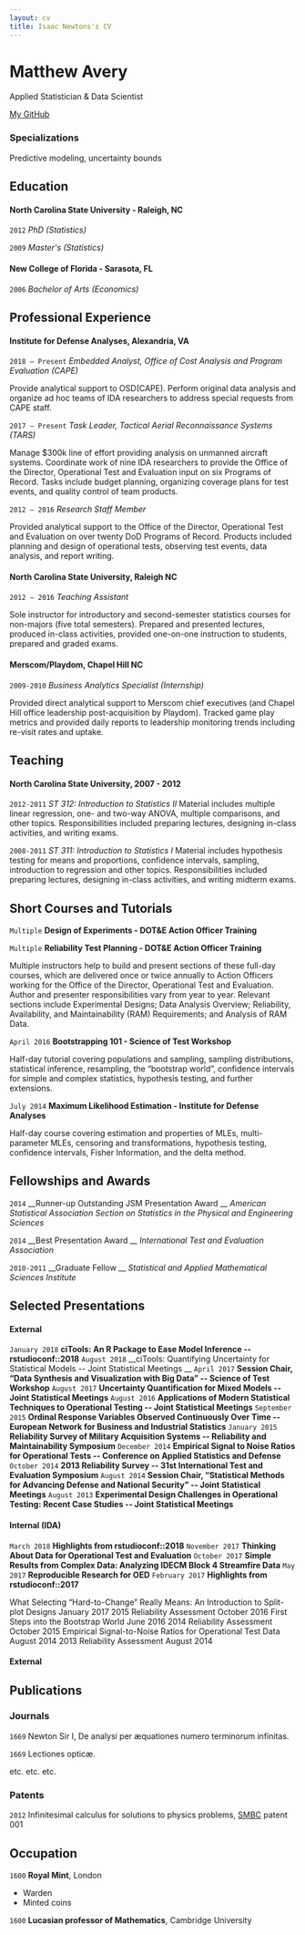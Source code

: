 ```yaml
---
layout: cv
title: Isaac Newtons's CV
---
```

# Matthew Avery
Applied Statistician & Data Scientist

<div id="webaddress">
<a href="https://github.com/matthewravery">My GitHub</a>
</div>


### Specializations

Predictive modeling, uncertainty bounds

## Education

#### North Carolina State University - Raleigh, NC
`2012`
_PhD (Statistics)_

`2009`
_Master's (Statistics)_

#### New College of Florida - Sarasota, FL

`2006`
_Bachelor of Arts (Economics)_

## Professional Experience

#### Institute for Defense Analyses, Alexandria, VA
`2018 – Present` _Embedded Analyst, Office of Cost Analysis and Program Evaluation (CAPE)_

Provide analytical support to OSD(CAPE). Perform original data analysis and organize ad hoc teams of IDA researchers to address special requests from CAPE staff. 

`2017 – Present` _Task Leader, Tactical Aerial Reconnaissance Systems (TARS)_

Manage $300k line of effort providing analysis on unmanned aircraft systems. Coordinate work of nine IDA researchers to provide the Office of the Director, Operational Test and Evaluation input on six Programs of Record. Tasks include budget planning, organizing coverage plans for test events, and quality control of team products. 

`2012 – 2016` _Research Staff Member_

Provided analytical support to the Office of the Director, Operational Test and Evaluation on over twenty DoD Programs of Record. Products included planning and design of operational tests, observing test events, data analysis, and report writing.

#### North Carolina State University, Raleigh NC

`2012 – 2016` _Teaching Assistant_

Sole instructor for introductory and second-semester statistics courses for non-majors (five total semesters). Prepared and presented lectures, produced in-class activities, provided one-on-one instruction to students, prepared and graded exams.

#### Merscom/Playdom, Chapel Hill NC

`2009-2010` _Business Analytics Specialist (Internship)_

Provided direct analytical support to Merscom chief executives (and Chapel Hill office leadership post-acquisition by Playdom). Tracked game play metrics and provided daily reports to leadership monitoring trends including re-visit rates and uptake. 

## Teaching

#### North Carolina State University, 2007 - 2012

`2012-2011` _ST 312: Introduction to Statistics II_
Material includes multiple linear regression, one- and two-way ANOVA, multiple comparisons, and other topics. Responsibilities included preparing lectures, designing in-class activities, and writing exams. 

`2008-2011`  _ST 311: Introduction to Statistics I_
Material includes hypothesis testing for means and proportions, confidence intervals, sampling, introduction to regression and other topics. Responsibilities included preparing lectures, designing in-class activities, and writing midterm exams.

## Short Courses and Tutorials

`Multiple` __Design of Experiments - DOT&E Action Officer Training__

`Multiple` __Reliability Test Planning - DOT&E Action Officer Training__

Multiple instructors help to build and present sections of these full-day courses, which are delivered once or twice annually to Action Officers working for the Office of the Director, Operational Test and Evaluation. Author and presenter responsibilities vary from year to year. Relevant sections include Experimental Designs; Data Analysis Overview; Reliability, Availability, and Maintainability (RAM) Requirements; and Analysis of RAM Data.

`April 2016` __Bootstrapping 101 - Science of Test Workshop__

Half-day tutorial covering populations and sampling, sampling distributions, statistical inference, resampling, the “bootstrap world”, confidence intervals for simple and complex statistics, hypothesis testing, and further extensions. 

`July 2014` __Maximum Likelihood Estimation - Institute for Defense Analyses__

Half-day course covering estimation and properties of MLEs, multi-parameter MLEs, censoring and transformations, hypothesis testing, confidence intervals, Fisher Information, and the delta method.

## Fellowships and Awards

`2014` __Runner-up Outstanding JSM Presentation Award __ _American Statistical Association Section on Statistics in the Physical and Engineering Sciences_

`2014` __Best Presentation Award __ _International Test and Evaluation Association_

`2010-2011` __Graduate Fellow __ _Statistical and Applied Mathematical Sciences Institute_

## Selected Presentations

#### External 

`January 2018` __ciTools: An R Package to Ease Model Inference -- rstudioconf::2018__
`August 2018` __ciTools: Quantifying Uncertainty for Statistical Models -- Joint Statistical Meetings __
`April 2017` __Session Chair, “Data Synthesis and Visualization with Big Data” -- Science of Test Workshop__
`August 2017` __Uncertainty Quantification for Mixed Models -- Joint Statistical Meetings__
`August 2016` __Applications of Modern Statistical Techniques to Operational Testing -- Joint Statistical Meetings__
`September 2015` __Ordinal Response Variables Observed Continuously Over Time -- European Network for Business and Industrial Statistics__ 
`January 2015` __Reliability Survey of Military Acquisition Systems -- Reliability and Maintainability Symposium__
`December 2014` __Empirical Signal to Noise Ratios for Operational Tests -- Conference on Applied Statistics and Defense__
`October 2014` __2013 Reliability Survey -- 31st International Test and Evaluation Symposium__
`August 2014` __Session Chair, “Statistical Methods for Advancing Defense and National Security” -- Joint Statistical Meetings__ 
`August 2013` __Experimental Design Challenges in Operational Testing:  Recent Case Studies -- Joint Statistical Meetings__

#### Internal (IDA)
`March 2018` __Highlights from rstudioconf::2018__
`November 2017` __Thinking About Data for Operational Test and Evaluation__
`October 2017` __Simple Results from Complex Data:  Analyzing IDECM Block 4 Streamfire Data__
`May 2017` __Reproducible Research for OED__
`February 2017` __Highlights from rstudioconf::2017__

What Selecting “Hard-to-Change” Really Means:  An Introduction to Split-plot Designs
January 2017
2015 Reliability Assessment
October 2016
First Steps into the Bootstrap World
June 2016
2014 Reliability Assessment
October 2015
Empirical Signal-to-Noise Ratios for Operational Test Data
August 2014
2013 Reliability Assessment
August 2014
#### External


## Publications

<!-- A list is also available [online](http://scholar.google.co.uk/citations?user=LTOTl0YAAAAJ) -->

### Journals

`1669`
Newton Sir I, De analysi per æquationes numero terminorum infinitas. 

`1669`
Lectiones opticæ.

etc. etc. etc.

### Patents

`2012`
Infinitesimal calculus for solutions to physics problems, [SMBC](http://www.techdirt.com/articles/20121011/09312820678/if-patents-had-been-around-time-newton.shtml) patent 001


## Occupation

`1600`
__Royal Mint__, London

- Warden
- Minted coins

`1600`
__Lucasian professor of Mathematics__, Cambridge University



<!-- ### Footer

Last updated: May 2013 -->


